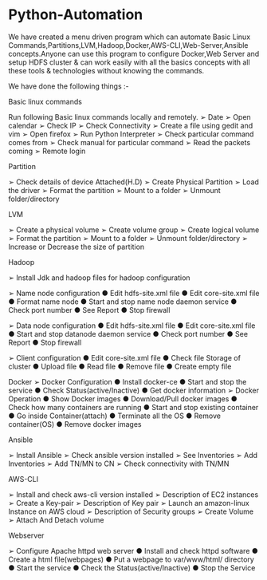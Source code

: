 # Python-Automation

We have created a menu driven program which can automate Basic Linux Commands,Partitions,LVM,Hadoop,Docker,AWS-CLI,Web-Server,Ansible concepts.Anyone can use this program to configure Docker,Web Server and setup HDFS cluster & can work easily with all the basics concepts with all these tools & technologies without knowing the commands.

We have done the following things :-

Basic linux commands

Run following Basic linux commands locally and remotely.
➢	Date
➢	Open calendar
➢	Check IP
➢	Check Connectivity
➢	Create a file using gedit and vim
➢	Open firefox
➢	Run Python Interpreter
➢	Check particular command comes from
➢	Check manual for particular command
➢	Read the packets coming
➢	Remote login

Partition

➢	Check details of device Attached(H.D)
➢	Create Physical Partition
➢	Load the driver
➢	Format the partition
➢	Mount to a folder
➢	Unmount folder/directory


LVM

➢	Create a physical volume
➢	Create volume group
➢	Create logical volume
➢	Format the partition
➢	Mount to a folder
➢	Unmount folder/directory
➢	Increase or Decrease the size of partition


Hadoop

➢	Install Jdk and hadoop files for hadoop configuration

➢	Name node configuration
●	   Edit hdfs-site.xml file
●	   Edit core-site.xml file
●	   Format name node
●	   Start and stop name node daemon service
●	   Check port number
●	   See Report
●	   Stop firewall

➢	Data node configuration
●	   Edit hdfs-site.xml file
●	   Edit core-site.xml file
●	   Start and stop datanode daemon service
●	   Check port number
●	   See Report
●	   Stop firewall

➢	Client configuration
●	Edit core-site.xml file
●	Check file Storage of cluster
●	Upload file
●	Read file
●	Remove file
●	Create empty file


Docker
➢	Docker Configuration
●	Install docker-ce
●	Start and stop the service
●	Check Status(active/Inactive)
●	Get docker information
➢	Docker Operation
●	Show Docker images
●	Download/Pull docker images
●	Check how many containers are running
●	Start and stop existing container 
●	Go inside Container(attach)
●	Terminate all the OS
●	Remove container(OS)
●	Remove docker images



Ansible

➢	Install Ansible
➢	Check ansible version installed
➢	See Inventories
➢	Add Inventories
➢	Add TN/MN to CN
➢	Check connectivity with TN/MN


AWS-CLI

➢	Install and check aws-cli version installed
➢	Description of EC2 instances
➢	Create a Key-pair
➢	Description of Key pair
➢	Launch an amazon-linux Instance on AWS cloud
➢	Description of Security groups
➢	Create Volume
➢	Attach And Detach volume



Webserver

➢	Configure Apache httpd web server
●	Install and check httpd software
●	Create a html file(webpages)
●	Put a webpage to var/www/html/ directory
●	Start the service
●	Check the Status(active/Inactive)
●	Stop the Service

